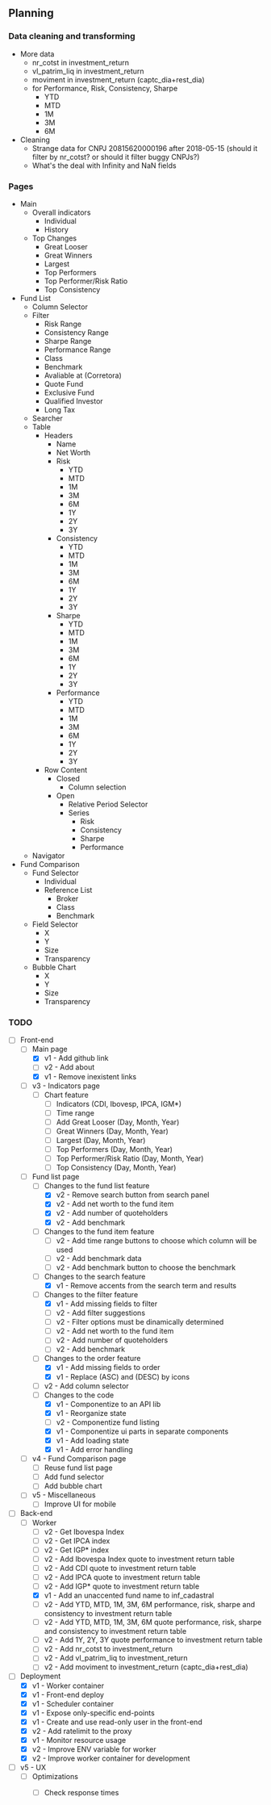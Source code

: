 ## Planning

### Data cleaning and transforming

- More data
    - nr_cotst in investment_return
    - vl_patrim_liq in investment_return
    - moviment in investment_return (captc_dia+rest_dia)
    - for Performance, Risk, Consistency, Sharpe
        - YTD
        - MTD
        - 1M
        - 3M
        - 6M
- Cleaning
    - Strange data for CNPJ 20815620000196 after 2018-05-15 (should it filter by nr_cotst? or should it filter buggy CNPJs?)
    - What's the deal with Infinity and NaN fields

### Pages

- Main
    - Overall indicators
        - Individual
        - History
    - Top Changes
        - Great Looser
        - Great Winners
        - Largest
        - Top Performers
        - Top Performer/Risk Ratio
        - Top Consistency
- Fund List
    - Column Selector
    - Filter
        - Risk Range
        - Consistency Range
        - Sharpe Range
        - Performance Range
        - Class
        - Benchmark
        - Avaliable at (Corretora)
        - Quote Fund
        - Exclusive Fund
        - Qualified Investor
        - Long Tax
    - Searcher
    - Table
        - Headers
            - Name
            - Net Worth
            - Risk
                - YTD
                - MTD
                - 1M
                - 3M
                - 6M
                - 1Y
                - 2Y
                - 3Y
            - Consistency
                - YTD
                - MTD
                - 1M
                - 3M
                - 6M
                - 1Y
                - 2Y
                - 3Y
            - Sharpe
                - YTD
                - MTD
                - 1M
                - 3M
                - 6M
                - 1Y
                - 2Y
                - 3Y
            - Performance                
                - YTD
                - MTD
                - 1M
                - 3M
                - 6M
                - 1Y
                - 2Y
                - 3Y
        - Row Content
            - Closed
                - Column selection
            - Open
                - Relative Period Selector
                - Series
                    - Risk
                    - Consistency
                    - Sharpe
                    - Performance
    - Navigator
- Fund Comparison
    - Fund Selector
        - Individual
        - Reference List
            - Broker
            - Class
            - Benchmark
    - Field Selector
        - X
        - Y
        - Size
        - Transparency
    - Bubble Chart
        - X
        - Y
        - Size
        - Transparency

### TODO

- [ ] Front-end
    - [ ] Main page
        - [X] v1 - Add github link
        - [ ] v2 - Add about
        - [X] v1 - Remove inexistent links
    - [ ] v3 - Indicators page
        - [ ] Chart feature
            - [ ] Indicators (CDI, Ibovesp, IPCA, IGM*)
            - [ ] Time range
            - [ ] Add Great Looser (Day, Month, Year)
            - [ ] Great Winners (Day, Month, Year)
            - [ ] Largest (Day, Month, Year)
            - [ ] Top Performers (Day, Month, Year)
            - [ ] Top Performer/Risk Ratio (Day, Month, Year)
            - [ ] Top Consistency (Day, Month, Year)
    - [ ] Fund list page
        - [ ] Changes to the fund list feature
            - [X] v2 - Remove search button from search panel
            - [X] v2 - Add net worth to the fund item
            - [X] v2 - Add number of quoteholders
            - [X] v2 - Add benchmark
        - [ ] Changes to the fund item feature
            - [ ] v2 - Add time range buttons to choose which column will be used
            - [ ] v2 - Add benchmark data
            - [ ] v2 - Add benchmark button to choose the benchmark
        - [ ] Changes to the search feature
            - [X] v1 - Remove accents from the search term and results
        - [ ] Changes to the filter feature
            - [X] v1 - Add missing fields to filter
            - [ ] v2 - Add filter suggestions
            - [ ] v2 - Filter options must be dinamically determined
            - [ ] v2 - Add net worth to the fund item
            - [ ] v2 - Add number of quoteholders
            - [ ] v2 - Add benchmark
        - [ ] Changes to the order feature
            - [X] v1 - Add missing fields to order
            - [X] v1 - Replace (ASC) and (DESC) by icons
        - [ ] v2 - Add column selector
        - [ ] Changes to the code
            - [X] v1 - Componentize to an API lib
            - [X] v1 - Reorganize state
            - [ ] v2 - Componentize fund listing
            - [X] v1 - Componentize ui parts in separate components
            - [X] v1 - Add loading state
            - [X] v1 - Add error handling
    - [ ] v4 - Fund Comparison page 
        - [ ] Reuse fund list page
        - [ ] Add fund selector
        - [ ] Add bubble chart
    - [ ] v5 - Miscellaneous
        - [ ] Improve UI for mobile 
- [ ] Back-end
    - [ ] Worker
        - [ ] v2 - Get Ibovespa Index
        - [ ] v2 - Get IPCA index
        - [ ] v2 - Get IGP* index
        - [ ] v2 - Add Ibovespa Index quote to investment return table
        - [ ] v2 - Add CDI quote to investment return table
        - [ ] v2 - Add IPCA quote to investment return table
        - [ ] v2 - Add IGP* quote to investment return table
        - [X] v1 - Add an unaccented fund name to inf_cadastral    
        - [ ] v2 - Add YTD, MTD, 1M, 3M, 6M performance, risk, sharpe and consistency to investment return table
        - [ ] v2 - Add YTD, MTD, 1M, 3M, 6M quote performance, risk, sharpe and consistency to investment return table
        - [ ] v2 - Add 1Y, 2Y, 3Y quote performance to investment return table
        - [ ] v2 - Add nr_cotst to investment_return
        - [ ] v2 - Add vl_patrim_liq to investment_return
        - [ ] v2 - Add moviment to investment_return (captc_dia+rest_dia)
- [ ] Deployment
    - [X] v1 - Worker container
    - [X] v1 - Front-end deploy
    - [X] v1 - Scheduler container
    - [X] v1 - Expose only-specific end-points
    - [X] v1 - Create and use read-only user in the front-end
    - [X] v2 - Add ratelimit to the proxy
    - [X] v1 - Monitor resource usage
    - [X] v2 - Improve ENV variable for worker
    - [X] v2 - Improve worker container for development
- [ ] v5 - UX
    - [ ] Optimizations
        - [ ] Check response times


